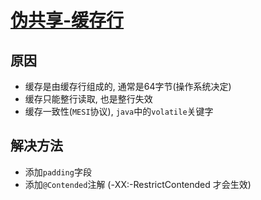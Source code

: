 # [伪共享-缓存行](http://ifeve.com/disruptor-cacheline-padding/)  
## 原因
- 缓存是由缓存行组成的, 通常是64字节(操作系统决定)
- 缓存只能整行读取, 也是整行失效
- 缓存一致性(`MESI`协议), `java`中的`volatile`关键字

## 解决方法
- 添加`padding`字段
- 添加`@Contended`注解 (-XX:-RestrictContended 才会生效)






